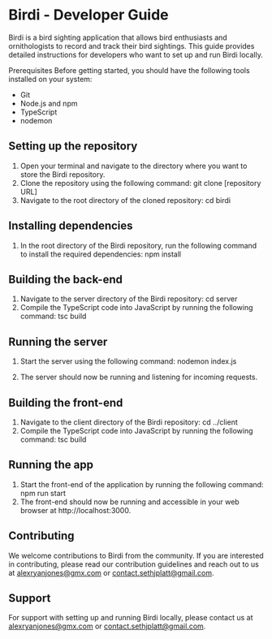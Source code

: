 # Birdi - Developer Guide
Birdi is a bird sighting application that allows bird enthusiasts and ornithologists to record and track their bird sightings.
This guide provides detailed instructions for developers who want to set up and run Birdi locally.

Prerequisites
Before getting started, you should have the following tools installed on your system:

- Git
- Node.js and npm
- TypeScript
- nodemon

## Setting up the repository

1. Open your terminal and navigate to the directory where you want to store the Birdi repository.
2. Clone the repository using the following command:
  git clone [repository URL]
3. Navigate to the root directory of the cloned repository:
cd birdi

## Installing dependencies

1. In the root directory of the Birdi repository, run the following command to install the required dependencies:
  npm install
  
## Building the back-end

1. Navigate to the server directory of the Birdi repository:
  cd server
2. Compile the TypeScript code into JavaScript by running the following command:
  tsc build
  
## Running the server

1. Start the server using the following command:
  nodemon index.js

2. The server should now be running and listening for incoming requests.

## Building the front-end

1. Navigate to the client directory of the Birdi repository:
  cd ../client
2. Compile the TypeScript code into JavaScript by running the following command:
  tsc build
  
## Running the app

1. Start the front-end of the application by running the following command:
  npm run start
2. The front-end should now be running and accessible in your web browser at http://localhost:3000.

## Contributing
We welcome contributions to Birdi from the community. If you are interested in contributing, please read our
contribution guidelines and reach out to us at alexryanjones@gmx.com or contact.sethjplatt@gmail.com.

## Support
For support with setting up and running Birdi locally, please contact us at alexryanjones@gmx.com or contact.sethjplatt@gmail.com.
